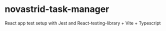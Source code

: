# novastrid-task-manager

React app test setup with Jest and React-testing-library + Vite + Typescript
